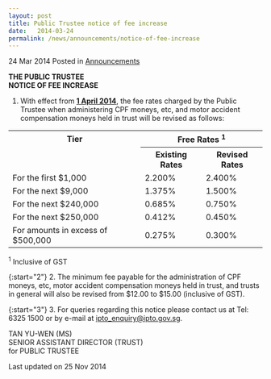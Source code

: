 ```yaml
---
layout: post
title: Public Trustee notice of fee increase
date:   2014-03-24
permalink: /news/announcements/notice-of-fee-increase
---
```


24 Mar 2014 Posted in [Announcements](/news/announcements)

**THE PUBLIC TRUSTEE**  
**NOTICE OF FEE INCREASE**


1. With effect from **<u>1 April 2014</u>**, the fee rates charged by the Public Trustee when administering CPF moneys, etc, and motor accident compensation moneys held in trust will be revised as follows:  



      

<table class="table-h">
  <tr>
  <th scope="col">Tier</th>
  <th scope="col" colspan="2">Free Rates <sup>1</sup></th>
  </tr>
  <tr>
  <td></td>
  <th>Existing Rates</th>
  <th>Revised Rates</th>
  </tr>
  <tr>
  <td>For the first $1,000</td>
  <td>2.200%</td>
  <td>2.400%</td>
  </tr>
  
  <tr>
  <td>For the next $9,000</td>
  <td>1.375%</td>
  <td>1.500%</td>
  </tr>
  
  <tr>
  <td>For the next $240,000</td>
  <td>
0.685%</td>
<td>
0.750%</td>
  </tr>
  
  <tr>
  <td>For the next $250,000</td>
  <td>0.412%</td>
  <td>
0.450%</td>
  </tr>
  
  <tr>
  <td>For amounts in excess of $500,000</td>
  <td>0.275%</td>
  <td>0.300%</td>
  </tr>
</table>



<sup>1</sup> Inclusive of GST

{:start="2"}
2. The minimum fee payable for the administration of CPF moneys, etc, motor accident compensation moneys held in trust, and trusts in general will also be revised from $12.00 to $15.00 (inclusive of GST).
 
{:start="3"} 
3. For queries regarding this notice please contact us at Tel: 6325 1500 or by e-mail at ipto_enquiry@ipto.gov.sg.


TAN YU-WEN (MS)  
SENIOR ASSISTANT DIRECTOR (TRUST)  
for PUBLIC TRUSTEE

<p class="right-side-updated">Last updated on 25 Nov 2014</p>



